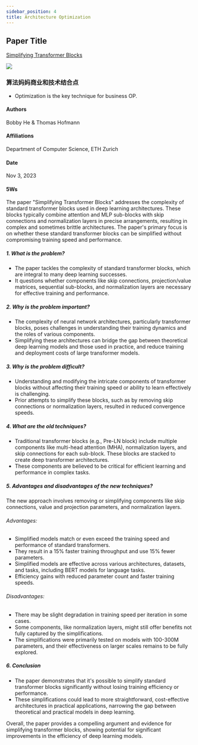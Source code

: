 ```yaml
---
sidebar_position: 4
title: Architecture Optimization
---
```


## Paper Title
[Simplifying Transformer Blocks](https://github.com/weijiang2023/Suanfamama-kb/blob/main/kb/computer.science/TRANSFORMER.2311.01906.pdf)

![](./20231128/fig.1.png)

### 算法妈妈商业和技术结合点
* Optimization is the key technique for business OP.

#### Authors
Bobby He & Thomas Hofmann

#### Affiliations
Department of Computer Science, ETH Zurich

#### Date
Nov 3, 2023

#### 5Ws
The paper "Simplifying Transformer Blocks" addresses the complexity of standard transformer blocks used in deep learning architectures. These blocks typically combine attention and MLP sub-blocks with skip connections and normalization layers in precise arrangements, resulting in complex and sometimes brittle architectures. The paper's primary focus is on whether these standard transformer blocks can be simplified without compromising training speed and performance.

##### 1. What is the problem?
* The paper tackles the complexity of standard transformer blocks, which are integral to many deep learning successes.
* It questions whether components like skip connections, projection/value matrices, sequential sub-blocks, and normalization layers are necessary for effective training and performance​​.

##### 2. Why is the problem important?
* The complexity of neural network architectures, particularly transformer blocks, poses challenges in understanding their training dynamics and the roles of various components.
* Simplifying these architectures can bridge the gap between theoretical deep learning models and those used in practice, and reduce training and deployment costs of large transformer models​​.

##### 3. Why is the problem difficult?
* Understanding and modifying the intricate components of transformer blocks without affecting their training speed or ability to learn effectively is challenging.
* Prior attempts to simplify these blocks, such as by removing skip connections or normalization layers, resulted in reduced convergence speeds​​.

##### 4. What are the old techniques?
* Traditional transformer blocks (e.g., Pre-LN block) include multiple components like multi-head attention (MHA), normalization layers, and skip connections for each sub-block. These blocks are stacked to create deep transformer architectures​​.
* These components are believed to be critical for efficient learning and performance in complex tasks.

##### 5. Advantages and disadvantages of the new techniques?
The new approach involves removing or simplifying components like skip connections, value and projection parameters, and normalization layers.

###### Advantages:
* Simplified models match or even exceed the training speed and performance of standard transformers.
* They result in a 15% faster training throughput and use 15% fewer parameters.
* Simplified models are effective across various architectures, datasets, and tasks, including BERT models for language tasks.
* Efficiency gains with reduced parameter count and faster training speeds​​.

###### Disadvantages:
* There may be slight degradation in training speed per iteration in some cases​​.
* Some components, like normalization layers, might still offer benefits not fully captured by the simplifications​​.
* The simplifications were primarily tested on models with 100-300M parameters, and their effectiveness on larger scales remains to be fully explored​​.

##### 6. Conclusion
* The paper demonstrates that it's possible to simplify standard transformer blocks significantly without losing training efficiency or performance.
* These simplifications could lead to more straightforward, cost-effective architectures in practical applications, narrowing the gap between theoretical and practical models in deep learning​​.

Overall, the paper provides a compelling argument and evidence for simplifying transformer blocks, showing potential for significant improvements in the efficiency of deep learning models.